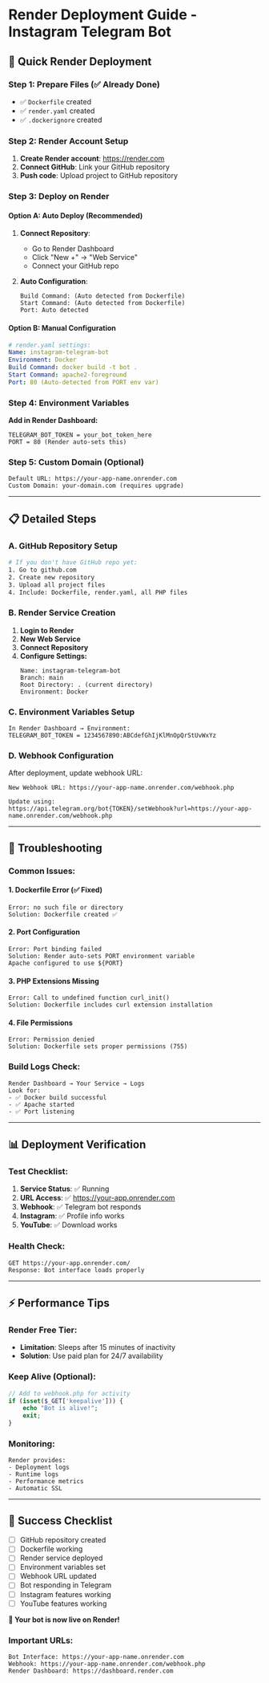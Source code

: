 # Render Deployment Guide - Instagram Telegram Bot

## 🚀 Quick Render Deployment

### Step 1: Prepare Files (✅ Already Done)
- ✅ `Dockerfile` created
- ✅ `render.yaml` created  
- ✅ `.dockerignore` created

### Step 2: Render Account Setup
1. **Create Render account**: https://render.com
2. **Connect GitHub**: Link your GitHub repository
3. **Push code**: Upload project to GitHub repository

### Step 3: Deploy on Render

#### Option A: Auto Deploy (Recommended)
1. **Connect Repository**: 
   - Go to Render Dashboard
   - Click "New +" → "Web Service"
   - Connect your GitHub repo

2. **Auto Configuration**:
   ```
   Build Command: (Auto detected from Dockerfile)
   Start Command: (Auto detected from Dockerfile)
   Port: Auto detected
   ```

#### Option B: Manual Configuration
```yaml
# render.yaml settings:
Name: instagram-telegram-bot
Environment: Docker
Build Command: docker build -t bot .
Start Command: apache2-foreground
Port: 80 (Auto-detected from PORT env var)
```

### Step 4: Environment Variables
**Add in Render Dashboard:**
```
TELEGRAM_BOT_TOKEN = your_bot_token_here
PORT = 80 (Render auto-sets this)
```

### Step 5: Custom Domain (Optional)
```
Default URL: https://your-app-name.onrender.com
Custom Domain: your-domain.com (requires upgrade)
```

---

## 📋 Detailed Steps

### A. GitHub Repository Setup
```bash
# If you don't have GitHub repo yet:
1. Go to github.com
2. Create new repository
3. Upload all project files
4. Include: Dockerfile, render.yaml, all PHP files
```

### B. Render Service Creation
1. **Login to Render**
2. **New Web Service**
3. **Connect Repository**
4. **Configure Settings:**
   ```
   Name: instagram-telegram-bot
   Branch: main
   Root Directory: . (current directory)
   Environment: Docker
   ```

### C. Environment Variables Setup
```
In Render Dashboard → Environment:
TELEGRAM_BOT_TOKEN = 1234567890:ABCdefGhIjKlMnOpQrStUvWxYz
```

### D. Webhook Configuration
After deployment, update webhook URL:
```
New Webhook URL: https://your-app-name.onrender.com/webhook.php

Update using:
https://api.telegram.org/bot{TOKEN}/setWebhook?url=https://your-app-name.onrender.com/webhook.php
```

---

## 🔧 Troubleshooting

### Common Issues:

#### 1. Dockerfile Error (✅ Fixed)
```
Error: no such file or directory
Solution: Dockerfile created ✅
```

#### 2. Port Configuration
```
Error: Port binding failed
Solution: Render auto-sets PORT environment variable
Apache configured to use ${PORT}
```

#### 3. PHP Extensions Missing
```
Error: Call to undefined function curl_init()
Solution: Dockerfile includes curl extension installation
```

#### 4. File Permissions
```
Error: Permission denied
Solution: Dockerfile sets proper permissions (755)
```

### Build Logs Check:
```
Render Dashboard → Your Service → Logs
Look for:
- ✅ Docker build successful
- ✅ Apache started
- ✅ Port listening
```

---

## 📊 Deployment Verification

### Test Checklist:
1. **Service Status**: ✅ Running
2. **URL Access**: ✅ https://your-app.onrender.com
3. **Webhook**: ✅ Telegram bot responds
4. **Instagram**: ✅ Profile info works
5. **YouTube**: ✅ Download works

### Health Check:
```
GET https://your-app.onrender.com/
Response: Bot interface loads properly
```

---

## ⚡ Performance Tips

### Render Free Tier:
- **Limitation**: Sleeps after 15 minutes of inactivity
- **Solution**: Use paid plan for 24/7 availability

### Keep Alive (Optional):
```php
// Add to webhook.php for activity
if (isset($_GET['keepalive'])) {
    echo "Bot is alive!";
    exit;
}
```

### Monitoring:
```
Render provides:
- Deployment logs
- Runtime logs  
- Performance metrics
- Automatic SSL
```

---

## 🎯 Success Checklist

- [ ] GitHub repository created
- [ ] Dockerfile working
- [ ] Render service deployed
- [ ] Environment variables set
- [ ] Webhook URL updated
- [ ] Bot responding in Telegram
- [ ] Instagram features working
- [ ] YouTube features working

**🎉 Your bot is now live on Render!**

### Important URLs:
```
Bot Interface: https://your-app-name.onrender.com
Webhook: https://your-app-name.onrender.com/webhook.php
Render Dashboard: https://dashboard.render.com
```